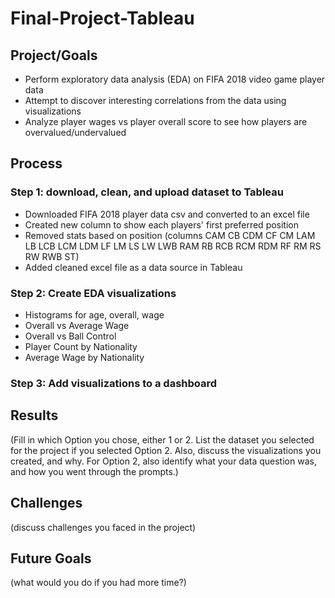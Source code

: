 # Final-Project-Tableau

## Project/Goals
- Perform exploratory data analysis (EDA) on FIFA 2018 video game player data
- Attempt to discover interesting correlations from the data using visualizations
- Analyze player wages vs player overall score to see how players are overvalued/undervalued

## Process
### Step 1: download, clean, and upload dataset to Tableau
- Downloaded FIFA 2018 player data csv and converted to an excel file
- Created new column to show each players' first preferred position
- Removed stats based on position (columns CAM	CB	CDM	CF	CM	LAM	LB	LCB	LCM	LDM	LF	LM	LS	LW	LWB	RAM	RB	RCB	RCM	RDM	RF	RM	RS	RW	RWB	ST)
- Added cleaned excel file as a data source in Tableau

### Step 2: Create EDA visualizations
- Histograms for age, overall, wage
- Overall vs Average Wage
- Overall vs Ball Control
- Player Count by Nationality
- Average Wage by Nationality

### Step 3: Add visualizations to a dashboard

## Results
(Fill in which Option you chose, either 1 or 2. List the dataset you selected for the project if you selected Option 2. Also, discuss the visualizations you created, and why. For Option 2, also identify what your data question was, and how you went through the prompts.)

## Challenges 
(discuss challenges you faced in the project)

## Future Goals
(what would you do if you had more time?)
